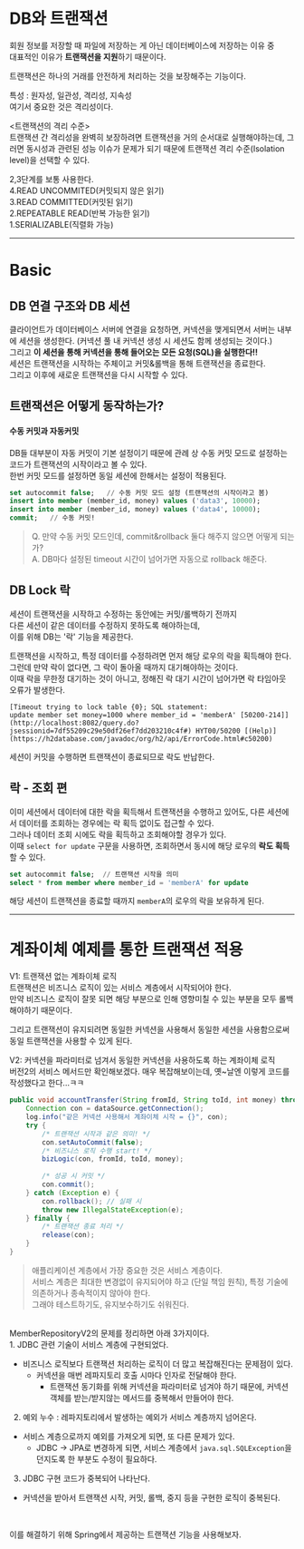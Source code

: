 # DB와 트랜잭션
회원 정보를 저장할 때 파일에 저장하는 게 아닌 데이터베이스에 저장하는 이유 중<br>
대표적인 이유가 **트랜잭션을 지원**하기 때문이다.

트랜잭션은 하나의 거래를 안전하게 처리하는 것을 보장해주는 기능이다.

특성 : 원자성, 일관성, 격리성, 지속성<br>
여기서 중요한 것은 격리성이다.

<트랜잭션의 격리 수준><br>
트랜잭션 간 격리성을 완벽히 보장하려면 트랜잭션을 거의 순서대로 실행해야하는데, 그러면 동시성과 관련된 성능 이슈가 문제가 되기 때문에 트랜잭션 격리 수준(Isolation level)을 선택할 수 있다.

2,3단계를 보통 사용한다.<br>
4.READ UNCOMMITED(커밋되지 않은 읽기)<br>
3.READ COMMITTED(커밋된 읽기)<br>
2.REPEATABLE READ(반복 가능한 읽기)<br>
1.SERIALIZABLE(직렬화 가능)

---

# Basic
## DB 연결 구조와 DB 세션

클라이언트가 데이터베이스 서버에 연결을 요청하면, 커넥션을 맺게되면서 서버는 내부에 세션을 생성한다. (커넥션 풀 내 커넥션 생성 시 세션도 함께 생성되는 것이다.)<br>
그리고 **이 세션을 통해 커넥션을 통해 들어오는 모든 요청(SQL)을 실행한다!!**
<br>
세션은 트랜잭션을 시작하는 주체이고 커밋&롤백을 통해 트랜잭션을 종료한다.<br>
그리고 이후에 새로운 트랜잭션을 다시 시작할 수 있다.

## 트랜잭션은 어떻게 동작하는가?

#### 수동 커밋과 자동커밋
DB들 대부분이 자동 커밋이 기본 설정이기 때문에 관례 상 수동 커밋 모드로 설정하는 코드가 트랜잭션의 시작이라고 볼 수 있다.<br>
한번 커밋 모드를 설정하면 동일 세션에 한해서는 설정이 적용된다.

```sql
set autocommit false;   // 수동 커밋 모드 설정 (트랜잭션의 시작이라고 봄)
insert into member (member_id, money) values ('data3', 10000);
insert into member (member_id, money) values ('data4', 10000);
commit;   // 수동 커밋!
```

> Q. 만약 수동 커밋 모드인데, commit&rollback 둘다 해주지 않으면 어떻게 되는가?<br>
> A. DB마다 설정된 timeout 시간이 넘어가면 자동으로 rollback 해준다.


## DB Lock 락
세션이 트랜잭션을 시작하고 수정하는 동안에는 커밋/롤백하기 전까지<br>
다른 세션이 같은 데이터를 수정하지 못하도록 해야하는데, <br>
이를 위해 DB는 '락' 기능을 제공한다.

트랜잭션을 시작하고, 특정 데이터를 수정하려면 먼저 해당 로우의 락을 획득해야 한다.<br>
그런데 만약 락이 없다면, 그 락이 돌아올 때까지 대기해야하는 것이다.<br>
이때 락을 무한정 대기하는 것이 아니고, 정해진 락 대기 시간이 넘어가면 락 타임아웃 오류가 발생한다.
```
[Timeout trying to lock table {0}; SQL statement:  
update member set money=1000 where member_id = 'memberA' [50200-214]](http://localhost:8082/query.do?jsessionid=7df55209c29e50df26ef7dd203210c4f#) HYT00/50200 [(Help)](https://h2database.com/javadoc/org/h2/api/ErrorCode.html#c50200)
```

세션이 커밋을 수행하면 트랜잭션이 종료되므로 락도 반납한다.


## 락 - 조회 편
이미 세션에서 데이터에 대한 락을 획득해서 트랜잭션을 수행하고 있어도, 다른 세션에서 데이터를 조회하는 경우에는 락 획득 없이도 접근할 수 있다.<br>
그러나 데이터 조회 시에도 락을 획득하고 조회해야할 경우가 있다.<br>
이때 `select for update` 구문을 사용하면, 조회하면서 동시에 해당 로우의 **락도 획득**할 수 있다.

```sql
set autocommit false;  // 트랜잭션 시작을 의미
select * from member where member_id = 'memberA' for update
```
해당 세션이 트랜잭션을 종료할 때까지 `memberA`의 로우의 락을 보유하게 된다.

---
# 계좌이체 예제를 통한 트랜잭션 적용
V1: 트랜잭션 없는 계좌이체 로직<br>
트랜잭션은 비즈니스 로직이 있는 서비스 계층에서 시작되어야 한다.<br>
만약 비즈니스 로직이 잘못 되면 해당 부분으로 인해 영향미칠 수 있는 부분을 모두 롤백해야하기 때문이다.<br>

그리고 트랜잭션이 유지되려면 동일한 커넥션을 사용해서 동일한 세션을 사용함으로써 동일 트랜잭션을 사용할 수 있게 된다.<br>

V2: 커넥션을 파라미터로 넘겨서 동일한 커넥션을 사용하도록 하는 계좌이체 로직
<br>
버전2의 서비스 메서드만 확인해보겠다.  매우 복잡해보이는데, 옛~날엔 이렇게 코드를 작성했다고 한다...ㅋㅋ
```java
public void accountTransfer(String fromId, String toId, int money) throws SQLException {  
    Connection con = dataSource.getConnection();  
    log.info("같은 커넥션 사용해서 계좌이체 시작 = {}", con);  
    try {  
        /* 트랜잭션 시작과 같은 의미! */  
        con.setAutoCommit(false);  
        /* 비즈니스 로직 수행 start! */  
        bizLogic(con, fromId, toId, money);  
  
        /* 성공 시 커밋 */  
        con.commit();  
    } catch (Exception e) {  
        con.rollback(); // 실패 시  
        throw new IllegalStateException(e);  
    } finally {  
        /* 트랜잭션 종료 처리 */  
        release(con);  
    }  
}
```

> 애플리케이션 계층에서 가장 중요한 것은 서비스 계층이다.<br>서비스 계층은 최대한 변경없이 유지되어야 하고 (단일 책임 원칙), 특정 기술에 의존하거나 종속적이지 않아야 한다.<br>그래야 테스트하기도, 유지보수하기도 쉬워진다.

<br>
MemberRepositoryV2의 문제를 정리하면 아래 3가지이다.<br>
1. JDBC 관련 기술이 서비스 계층에 구현되었다.<br>

- 비즈니스 로직보다 트랜잭션 처리하는 로직이 더 많고 복잡해진다는 문제점이 있다.
  - 커넥션을 매번 레파지토리 호출 시마다 인자로 전달해야 한다.
	- 트랜잭션 동기화를 위해 커넥션을 파라미터로 넘겨야 하기 때문에, 커넥션 객체를 받는/받지않는 메서드를 중복해서 만들어야 한다.

2. 예외 누수 : 레파지토리에서 발생하는 예외가 서비스 계층까지 넘어온다.
- 서비스 계층으로까지 예외를 가져오게 되면, 또 다른 문제가 있다.
	- JDBC -> JPA로 변경하게 되면, 서비스 계층에서 `java.sql.SQLException`을 던지도록 한 부분도 수정이 필요하다.
3. JDBC 구현 코드가 중복되어 나타난다.
- 커넥션을 받아서 트랜잭션 시작, 커밋, 롤백, 중지 등을 구현한 로직이 중복된다.
<br>

이를 해결하기 위해 Spring에서 제공하는 트랜잭션 기능을 사용해보자.

